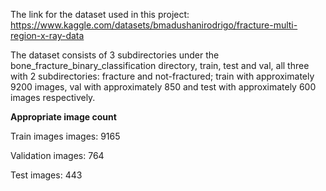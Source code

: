 The link for the dataset used in this project:  https://www.kaggle.com/datasets/bmadushanirodrigo/fracture-multi-region-x-ray-data

The dataset consists of 3 subdirectories under the bone_fracture_binary_classification directory, train, test and val, all three with 2 subdirectories: fracture and not-fractured; train with approximately 9200 images, val with approximately 850 and test with approximately 600 images respectively.


**Appropriate image count**

Train images images: 9165

Validation images: 764

Test images: 443
